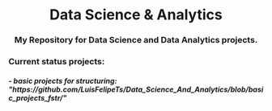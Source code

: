 <h1 align="center">Data Science & Analytics</h1>
<h3 align="center">My Repository for Data Science and Data Analytics projects.</h3> 

<h3 align="left">Current status projects:</h3>
<h5>- basic projects for structuring: "https://github.com/LuisFelipeTs/Data_Science_And_Analytics/blob/basic_projects_fstr/"</h5> 
